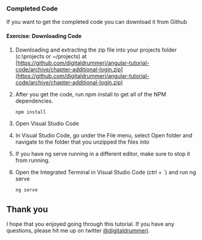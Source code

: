 ### Completed Code

If you want to get the completed code you can download it from Github

<h4 class="exercise-start">
    <b>Exercise</b>: Downloading Code
</h4>

1. Downloading and extracting the zip file into your projects folder (c:\projects or ~/projects) at [https://github.com/digitaldrummerj/angular-tutorial-code/archive/chapter-additional-login.zip](https://github.com/digitaldrummerj/angular-tutorial-code/archive/chapter-additional-login.zip)

1. After you get the code, run npm install to get all of the NPM dependencies.

    ```bash
    npm install
    ```

1. Open Visual Studio Code
1. In Visual Studio Code, go under the File menu, select Open folder and navigate to the folder that you unzipped the files into
1. If you have ng serve running in a different editor, make sure to stop it from running.
1. Open the Integrated Terminal in Visual Studio Code (ctrl + `)  and run ng serve

    ```bash
    ng serve
    ```

<div class="exercise-end"></div>

## Thank you

I hope that you enjoyed going through this tutorial.  If you have any questions, please hit me up on twitter [@digitaldrummerj](https://twitter.com/digitaldrummerj).
